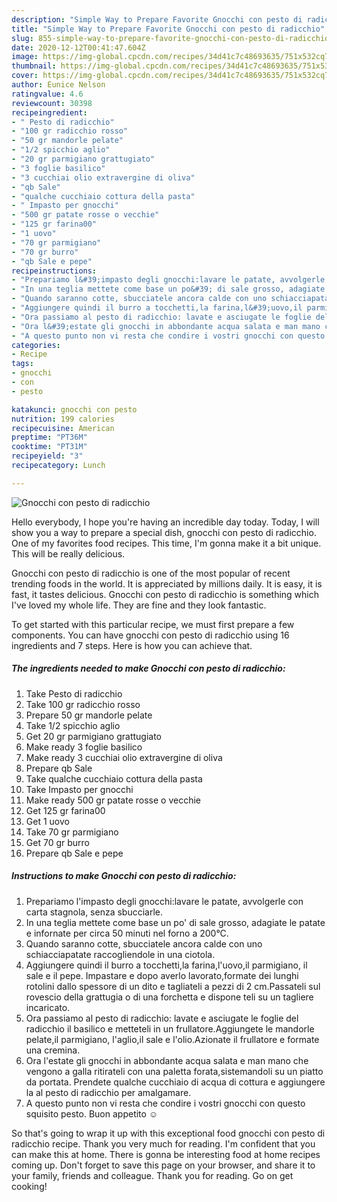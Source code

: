 ```yaml
---
description: "Simple Way to Prepare Favorite Gnocchi con pesto di radicchio"
title: "Simple Way to Prepare Favorite Gnocchi con pesto di radicchio"
slug: 855-simple-way-to-prepare-favorite-gnocchi-con-pesto-di-radicchio
date: 2020-12-12T00:41:47.604Z
image: https://img-global.cpcdn.com/recipes/34d41c7c48693635/751x532cq70/gnocchi-con-pesto-di-radicchio-recipe-main-photo.jpg
thumbnail: https://img-global.cpcdn.com/recipes/34d41c7c48693635/751x532cq70/gnocchi-con-pesto-di-radicchio-recipe-main-photo.jpg
cover: https://img-global.cpcdn.com/recipes/34d41c7c48693635/751x532cq70/gnocchi-con-pesto-di-radicchio-recipe-main-photo.jpg
author: Eunice Nelson
ratingvalue: 4.6
reviewcount: 30398
recipeingredient:
- " Pesto di radicchio"
- "100 gr radicchio rosso"
- "50 gr mandorle pelate"
- "1/2 spicchio aglio"
- "20 gr parmigiano grattugiato"
- "3 foglie basilico"
- "3 cucchiai olio extravergine di oliva"
- "qb Sale"
- "qualche cucchiaio cottura della pasta"
- " Impasto per gnocchi"
- "500 gr patate rosse o vecchie"
- "125 gr farina00"
- "1 uovo"
- "70 gr parmigiano"
- "70 gr burro"
- "qb Sale e pepe"
recipeinstructions:
- "Prepariamo l&#39;impasto degli gnocchi:lavare le patate, avvolgerle con carta stagnola, senza sbucciarle."
- "In una teglia mettete come base un po&#39; di sale grosso, adagiate le patate e infornate per circa 50 minuti nel forno a 200°C."
- "Quando saranno cotte, sbucciatele ancora calde con uno schiacciapatate raccogliendole in una ciotola."
- "Aggiungere quindi il burro a tocchetti,la farina,l&#39;uovo,il parmigiano, il sale e il pepe. Impastare e dopo averlo lavorato,formate dei lunghi rotolini dallo spessore di un dito e tagliateli a pezzi di 2 cm.Passateli sul rovescio della grattugia o di una forchetta e dispone teli su un tagliere incaricato."
- "Ora passiamo al pesto di radicchio: lavate e asciugate le foglie del radicchio il basilico e metteteli in un frullatore.Aggiungete le mandorle pelate,il parmigiano, l&#39;aglio,il sale e l&#39;olio.Azionate il frullatore e formate una cremina."
- "Ora l&#39;estate gli gnocchi in abbondante acqua salata e man mano che vengono a galla ritirateli con una paletta forata,sistemandoli su un piatto da portata. Prendete qualche cucchiaio di acqua di cottura e aggiungere la al pesto di radicchio per amalgamare."
- "A questo punto non vi resta che condire i vostri gnocchi con questo squisito pesto. Buon appetito ☺"
categories:
- Recipe
tags:
- gnocchi
- con
- pesto

katakunci: gnocchi con pesto 
nutrition: 199 calories
recipecuisine: American
preptime: "PT36M"
cooktime: "PT31M"
recipeyield: "3"
recipecategory: Lunch

---
```



![Gnocchi con pesto di radicchio](https://img-global.cpcdn.com/recipes/34d41c7c48693635/751x532cq70/gnocchi-con-pesto-di-radicchio-recipe-main-photo.jpg)

Hello everybody, I hope you're having an incredible day today. Today, I will show you a way to prepare a special dish, gnocchi con pesto di radicchio. One of my favorites food recipes. This time, I'm gonna make it a bit unique. This will be really delicious.

Gnocchi con pesto di radicchio is one of the most popular of recent trending foods in the world. It is appreciated by millions daily. It is easy, it is fast, it tastes delicious. Gnocchi con pesto di radicchio is something which I've loved my whole life. They are fine and they look fantastic.




To get started with this particular recipe, we must first prepare a few components. You can have gnocchi con pesto di radicchio using 16 ingredients and 7 steps. Here is how you can achieve that.

<!--inarticleads1-->

##### The ingredients needed to make Gnocchi con pesto di radicchio:

1. Take  Pesto di radicchio
1. Take 100 gr radicchio rosso
1. Prepare 50 gr mandorle pelate
1. Take 1/2 spicchio aglio
1. Get 20 gr parmigiano grattugiato
1. Make ready 3 foglie basilico
1. Make ready 3 cucchiai olio extravergine di oliva
1. Prepare qb Sale
1. Take qualche cucchiaio cottura della pasta
1. Take  Impasto per gnocchi
1. Make ready 500 gr patate rosse o vecchie
1. Get 125 gr farina00
1. Get 1 uovo
1. Take 70 gr parmigiano
1. Get 70 gr burro
1. Prepare qb Sale e pepe




<!--inarticleads2-->

##### Instructions to make Gnocchi con pesto di radicchio:

1. Prepariamo l&#39;impasto degli gnocchi:lavare le patate, avvolgerle con carta stagnola, senza sbucciarle.
1. In una teglia mettete come base un po&#39; di sale grosso, adagiate le patate e infornate per circa 50 minuti nel forno a 200°C.
1. Quando saranno cotte, sbucciatele ancora calde con uno schiacciapatate raccogliendole in una ciotola.
1. Aggiungere quindi il burro a tocchetti,la farina,l&#39;uovo,il parmigiano, il sale e il pepe. Impastare e dopo averlo lavorato,formate dei lunghi rotolini dallo spessore di un dito e tagliateli a pezzi di 2 cm.Passateli sul rovescio della grattugia o di una forchetta e dispone teli su un tagliere incaricato.
1. Ora passiamo al pesto di radicchio: lavate e asciugate le foglie del radicchio il basilico e metteteli in un frullatore.Aggiungete le mandorle pelate,il parmigiano, l&#39;aglio,il sale e l&#39;olio.Azionate il frullatore e formate una cremina.
1. Ora l&#39;estate gli gnocchi in abbondante acqua salata e man mano che vengono a galla ritirateli con una paletta forata,sistemandoli su un piatto da portata. Prendete qualche cucchiaio di acqua di cottura e aggiungere la al pesto di radicchio per amalgamare.
1. A questo punto non vi resta che condire i vostri gnocchi con questo squisito pesto. Buon appetito ☺




So that's going to wrap it up with this exceptional food gnocchi con pesto di radicchio recipe. Thank you very much for reading. I'm confident that you can make this at home. There is gonna be interesting food at home recipes coming up. Don't forget to save this page on your browser, and share it to your family, friends and colleague. Thank you for reading. Go on get cooking!
